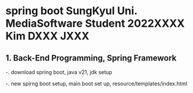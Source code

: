 # spring boot SungKyul Uni. MediaSoftware Student 2022XXXX Kim DXXX JXXX


## **1. Back-End Programming, Spring Framework**


-. download spring boot, java v21, jdk setup


-. new spirng boot setup, main boot set up, resource/templates/index.html